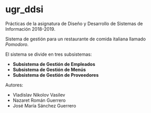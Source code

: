 # ugr_ddsi
Prácticas de la asignatura de Diseño y Desarrollo de Sistemas de Información 2018-2019.

Sistema de gestión para un restaurante de comida italiana llamado *Pomodoro*.

El sistema se divide en tres subsistemas:

+ **Subsistema de Gestión de Empleados**
+ **Subsistema de Gestión de Menús**
+ **Subsistema de Gestión de Proveedores**

Autores:

+ Vladislav Nikolov Vasilev
+ Nazaret Román Guerrero
+ José María Sánchez Guerrero
